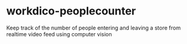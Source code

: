 # workdico-peoplecounter
Keep track of the number of people entering and leaving a store from realtime video feed using computer vision
